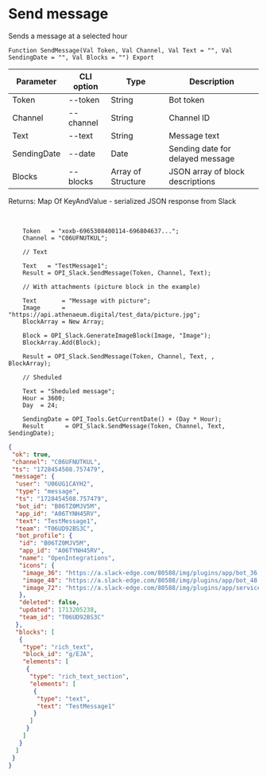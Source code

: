 ﻿---
sidebar_position: 1
---

# Send message
 Sends a message at a selected hour



`Function SendMessage(Val Token, Val Channel, Val Text = "", Val SendingDate = "", Val Blocks = "") Export`

  | Parameter | CLI option | Type | Description |
  |-|-|-|-|
  | Token | --token | String | Bot token |
  | Channel | --channel | String | Channel ID |
  | Text | --text | String | Message text |
  | SendingDate | --date | Date | Sending date for delayed message |
  | Blocks | --blocks | Array of Structure | JSON array of block descriptions |

  
  Returns:  Map Of KeyAndValue - serialized JSON response from Slack

<br/>




```bsl title="Code example"
    Token   = "xoxb-6965308400114-696804637...";
    Channel = "C06UFNUTKUL";

    // Text

    Text   = "TestMessage1";
    Result = OPI_Slack.SendMessage(Token, Channel, Text);

    // With attachments (picture block in the example)

    Text       = "Message with picture";
    Image      = "https://api.athenaeum.digital/test_data/picture.jpg";
    BlockArray = New Array;

    Block = OPI_Slack.GenerateImageBlock(Image, "Image");
    BlockArray.Add(Block);

    Result = OPI_Slack.SendMessage(Token, Channel, Text, , BlockArray);

    // Sheduled

    Text = "Sheduled message";
    Hour = 3600;
    Day  = 24;

    SendingDate = OPI_Tools.GetCurrentDate() + (Day * Hour);
    Result      = OPI_Slack.SendMessage(Token, Channel, Text, SendingDate);
```
 



```json title="Result"
{
 "ok": true,
 "channel": "C06UFNUTKUL",
 "ts": "1728454508.757479",
 "message": {
  "user": "U06UG1CAYH2",
  "type": "message",
  "ts": "1728454508.757479",
  "bot_id": "B06TZ0MJV5M",
  "app_id": "A06TYNH45RV",
  "text": "TestMessage1",
  "team": "T06UD92BS3C",
  "bot_profile": {
   "id": "B06TZ0MJV5M",
   "app_id": "A06TYNH45RV",
   "name": "OpenIntegrations",
   "icons": {
    "image_36": "https://a.slack-edge.com/80588/img/plugins/app/bot_36.png",
    "image_48": "https://a.slack-edge.com/80588/img/plugins/app/bot_48.png",
    "image_72": "https://a.slack-edge.com/80588/img/plugins/app/service_72.png"
   },
   "deleted": false,
   "updated": 1713205238,
   "team_id": "T06UD92BS3C"
  },
  "blocks": [
   {
    "type": "rich_text",
    "block_id": "g/EJA",
    "elements": [
     {
      "type": "rich_text_section",
      "elements": [
       {
        "type": "text",
        "text": "TestMessage1"
       }
      ]
     }
    ]
   }
  ]
 }
}
```

